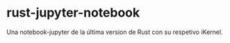 # rust-jupyter-notebook
Una notebook-jupyter de la última version de Rust con su respetivo iKernel.
